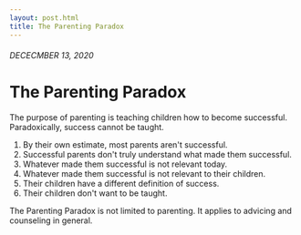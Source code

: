 ```yaml
---
layout: post.html
title: The Parenting Paradox
---
```


###### DECECMBER 13, 2020

# The Parenting Paradox 

The purpose of parenting is teaching children how to become successful. Paradoxically, success cannot be taught.

1. By their own estimate, most parents aren't successful.
2. Successful parents don't truly understand what made them successful.
3. Whatever made them successful is not relevant today.
4. Whatever made them successful is not relevant to their children.
5. Their children have a different definition of success.
6. Their children don't want to be taught.

The Parenting Paradox is not limited to parenting. It applies to advicing and counseling in general.